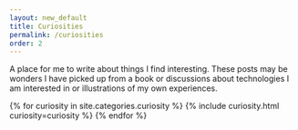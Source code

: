 ```yaml
---
layout: new_default
title: Curiosities
permalink: /curiosities
order: 2
---
```


A place for me to write about things I find interesting. These posts may be wonders I have picked up from a book or discussions about technologies I am interested in or illustrations of my own experiences.

{% for curiosity in site.categories.curiosity %}
{% include curiosity.html curiosity=curiosity %}
{% endfor %}
